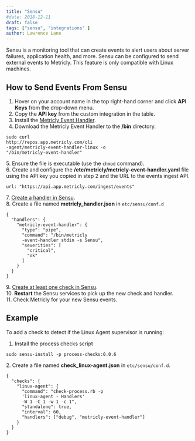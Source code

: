 ```yaml
---
title: "Sensu"
#date: 2018-12-11
draft: false
tags: ["sensu", "integrations" ]
author: Lawrence Lane
---
```

Sensu is a monitoring tool that can create events to alert users about server failures, application health, and more. Sensu can be configured to send external events to Metricly. This feature is only compatible with Linux machines.

## How to Send Events From Sensu

1. Hover on your account name in the top right-hand corner and click **API Keys** from the drop-down menu.
2. Copy the **API key** from the custom integration in the table.
3. Install the [Metricly Event Handler](https://github.com/netuitive/netuitive-event-handler).
4. Download the Metricly Event Handler to the **/bin** directory.

```
sudo curl
http://repos.app.metricly.com/cli
-agent/metricly-event-handler-linux -o
"/bin/metricly-event-handler"
```
5\. Ensure the file is executable (use the `chmod` command).  
6. Create and configure the **/etc/metricly/metricly-event-handler.yaml** file using the API key you copied in step 2 and the URL to the events ingest API.

```
url: "https://api.app.metricly.com/ingest/events"
```
7\. [Create a handler in Sensu](https://sensuapp.org/docs/latest/handlers).  
8. Create a file named **metricly_handler.json** in `etc/sensu/conf.d`

```
{
  "handlers": {
    "metricly-event-handler": {
      "type": "pipe",
      "command": "/bin/metricly
      -event-handler stdin -s Sensu",
      "severities": [
        "critical",
        "ok"
      ]
    }
  }
}
```
9\. [Create at least one check in Sensu](https://sensuapp.org/docs/latest/getting-started-with-checks).  
10. **Restart** the Sensu services to pick up the new check and handler.  
11. Check Metricly for your new Sensu events.  


## Example

To add a check to detect if the Linux Agent supervisor is running:

1. Install the process checks script

```
sudo sensu-install -p process-checks:0.0.6
```
2\. Create a file named **check_linux-agent.json** in `etc/sensu/conf.d`.

```
{
  "checks": {
    "linux-agent": {
      "command": "check-process.rb -p
      'linux-agent - Handlers'
      -W 1 -C 1 -w 1 -c 1",
      "standalone": true,
      "interval": 60,
      "handlers": ["debug", "metricly-event-handler"]
    }
  }
}
```
